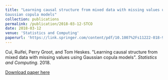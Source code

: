 ```yaml
---
title: "Learning causal structure from mixed data with missing values using
Gaussian copula models"
collection: publications
permalink: /publication/2018-03-12-STCO
date: 2018-03-12
venue: 'Statistics and Computing'
paperurl: 'https://link.springer.com/content/pdf/10.1007%2Fs11222-018-9810-x.pdf'
---
```


Cui, Ruifei, Perry Groot, and Tom Heskes. "Learning causal structure from mixed data with missing values using
Gaussian copula models". <i>Statistics and Computing</i>. 2018.

[Download paper here](https://link.springer.com/content/pdf/10.1007%2Fs11222-018-9810-x.pdf)

